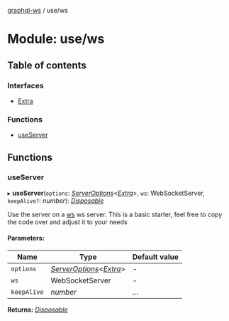 [graphql-ws](../README.md) / use/ws

# Module: use/ws

## Table of contents

### Interfaces

- [Extra](../interfaces/use_ws.extra.md)

### Functions

- [useServer](use_ws.md#useserver)

## Functions

### useServer

▸ **useServer**(`options`: [*ServerOptions*](../interfaces/server.serveroptions.md)<[*Extra*](../interfaces/use_ws.extra.md)\>, `ws`: WebSocketServer, `keepAlive?`: *number*): [*Disposable*](../interfaces/types.disposable.md)

Use the server on a [ws](https://github.com/websockets/ws) ws server.
This is a basic starter, feel free to copy the code over and adjust it to your needs

#### Parameters:

Name | Type | Default value |
------ | ------ | ------ |
`options` | [*ServerOptions*](../interfaces/server.serveroptions.md)<[*Extra*](../interfaces/use_ws.extra.md)\> | - |
`ws` | WebSocketServer | - |
`keepAlive` | *number* | ... |

**Returns:** [*Disposable*](../interfaces/types.disposable.md)
